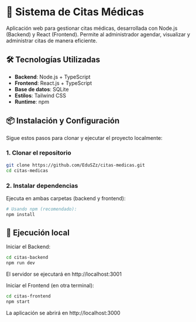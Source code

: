 # 🏥 Sistema de Citas Médicas

Aplicación web para gestionar citas médicas, desarrollada con Node.js (Backend) y React (Frontend). Permite al administrador agendar, visualizar y administrar citas de manera eficiente.

## 🛠 Tecnologías Utilizadas

- **Backend**: Node.js + TypeScript
- **Frontend**: React.js + TypeScript
- **Base de datos**: SQLite
- **Estilos**: Tailwind CSS
- **Runtime**: npm

## 📦 Instalación y Configuración

Sigue estos pasos para clonar y ejecutar el proyecto localmente:

### 1. Clonar el repositorio
```bash
git clone https://github.com/EduSZz/citas-medicas.git
cd citas-medicas
```

### 2. Instalar dependencias
Ejecuta en ambas carpetas (backend y frontend):

```bash
# Usando npm (recomendado):
npm install
```

## 🚀 Ejecución local
Iniciar el Backend:

```bash
cd citas-backend
npm run dev
```
El servidor se ejecutará en http://localhost:3001

Iniciar el Frontend (en otra terminal):

```bash
cd citas-frontend
npm start
```
La aplicación se abrirá en http://localhost:3000

